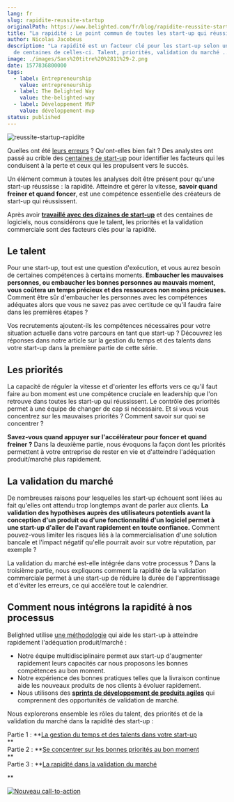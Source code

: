 ```yaml
---
lang: fr
slug: rapidite-reussite-startup
originalPath: https://www.belighted.com/fr/blog/rapidite-reussite-startup
title: "La rapidité : Le point commun de toutes les start-up qui réussissent"
author: Nicolas Jacobeus
description: "La rapidité est un facteur clé pour les start-up selon une analyse
  de centaines de celles-ci. Talent, priorités, validation du marché ... "
image: ./images/Sans%20titre%20%2811%29-2.png
date: 1577836800000
tags:
  - label: Entrepreneurship
    value: entrepreneurship
  - label: The Belighted Way
    value: the-belighted-way
  - label: Développement MVP
    value: développement-mvp
status: published
---
```

![reussite-startup-rapidite](https://www.belighted.com/hs-fs/hubfs/reussite-startup-rapidite.png?width=1200&name=reussite-startup-rapidite.png)

Quelles ont été [leurs erreurs](https://www.cbinsights.com/research/startup-failure-reasons-top/) ? Qu'ont-elles bien fait ? Des analystes ont passé au crible des [centaines de start-up](https://www.getautopsy.com/) pour identifier les facteurs qui les conduisent à la perte et ceux qui les propulsent vers le succès. 

Un élément commun à toutes les analyses doit être présent pour qu'une start-up réussisse : la rapidité. Atteindre et gérer la vitesse, **savoir quand freiner et quand foncer**, est une compétence essentielle des créateurs de start-up qui réussissent.

Après avoir **[travaillé avec des dizaines de start-up](/fr/a-propos)** et des centaines de logiciels, nous considérons que le talent, les priorités et la validation commerciale sont des facteurs clés pour la rapidité.

**Le talent**
-------------

Pour une start-up, tout est une question d'exécution, et vous aurez besoin de certaines compétences à certains moments. **Embaucher les mauvaises personnes, ou embaucher les bonnes personnes au mauvais moment, vous coûtera un temps précieux et des ressources non moins précieuses.** Comment être sûr d'embaucher les personnes avec les compétences adéquates alors que vous ne savez pas avec certitude ce qu'il faudra faire dans les premières étapes ?

Vos recrutements ajoutent-ils les compétences nécessaires pour votre situation actuelle dans votre parcours en tant que start-up ? Découvrez les réponses dans notre article sur la gestion du temps et des talents dans votre start-up dans la première partie de cette série.

**Les priorités**
-----------------

La capacité de réguler la vitesse et d'orienter les efforts vers ce qu'il faut faire au bon moment est une compétence cruciale en leadership que l'on retrouve dans toutes les start-up qui réussissent. Le contrôle des priorités permet à une équipe de changer de cap si nécessaire. Et si vous vous concentrez sur les mauvaises priorités ? Comment savoir sur quoi se concentrer ?

**Savez-vous quand appuyer sur l'accélérateur pour foncer et quand freiner ?** Dans la deuxième partie, nous évoquons la façon dont les priorités permettent à votre entreprise de rester en vie et d'atteindre l'adéquation produit/marché plus rapidement.

**La validation du marché**
---------------------------

De nombreuses raisons pour lesquelles les start-up échouent sont liées au fait qu'elles ont attendu trop longtemps avant de parler aux clients. **La validation des hypothèses auprès des utilisateurs potentiels avant la conception d'un produit ou d'une fonctionnalité d'un logiciel permet à une start-up d'aller de l'avant rapidement en toute confiance.** Comment pouvez-vous limiter les risques liés à la commercialisation d'une solution bancale et l'impact négatif qu'elle pourrait avoir sur votre réputation, par exemple ? 

La validation du marché est-elle intégrée dans votre processus ? Dans la troisième partie, nous expliquons comment la rapidité de la validation commerciale permet à une start-up de réduire la durée de l'apprentissage et d'éviter les erreurs, ce qui accélère tout le calendrier.

**Comment nous intégrons la rapidité à nos processus**
------------------------------------------------------

Belighted utilise [une méthodologie](/fr/blog/developpement-produits-saas) qui aide les start-up à atteindre rapidement l'adéquation produit/marché : 

*   Notre équipe multidisciplinaire permet aux start-up d'augmenter rapidement leurs capacités car nous proposons les bonnes compétences au bon moment.
*   Notre expérience des bonnes pratiques telles que la livraison continue aide les nouveaux produits de nos clients à évoluer rapidement.
*   Nous utilisons des **[sprints de développement de produits agiles](/fr/clients/listminut)** qui comprennent des opportunités de validation de marché.

Nous explorerons ensemble les rôles du talent, des priorités et de la validation du marché dans la rapidité des start-up :

Partie 1 : **[La gestion du temps et des talents dans votre start-up](/fr/blog/rapidite-temps-talents-start-up)  
**  
Partie 2 : **[Se concentrer sur les bonnes priorités au bon moment](/fr/blog/rapidité-priorités-start-up)  
**  
Partie 3 : **[La rapidité dans la validation du marché](/fr/blog/validation-marche-start-up)  
  
**  

[![Nouveau call-to-action](https://no-cache.hubspot.com/cta/default/1684659/4b0783da-e328-4356-8375-9e4da3107f31.png)](https://cta-redirect.hubspot.com/cta/redirect/1684659/4b0783da-e328-4356-8375-9e4da3107f31)